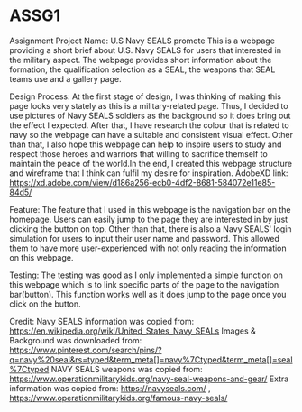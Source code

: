 # ASSG1
Assignment
Project Name: U.S Navy SEALS promote
This is a webpage providing a short brief about U.S. Navy SEALS for users that interested in the military aspect. The webpage provides short information about the formation, the qualification selection as a SEAL, the weapons that SEAL teams use and a gallery page.

Design Process:
At the first stage of design, I was thinking of making this page looks very stately as this is a military-related page. Thus, I decided to use pictures of Navy SEALS soldiers as the background so it does bring out the effect I expected. After that, I have research the colour that is related to navy so the webpage can have a suitable and consistent visual effect. Other than that, I also hope this webpage can help to inspire users to study and respect those heroes and warriors that willing to sacrifice themself to maintain the peace of the world.In the end, I created this webpage structure and wireframe that I think can fulfil my desire for inspiration.
AdobeXD link: https://xd.adobe.com/view/d186a256-ecb0-4df2-8681-584072e11e85-84d5/

Feature:
The feature that I used in this webpage is the navigation bar on the homepage. Users can easily jump to the page they are interested in by just clicking the button on top. Other than that, there is also a Navy SEALS' login simulation for users to input their user name and password. This allowed them to have more user-experienced with not only reading the information on this webpage.

Testing:
The testing was good as I only implemented a simple function on this webpage which is to link specific parts of the page to the navigation bar(button). This function works well as it does jump to the page once you click on the button.

Credit:
Navy SEALS information was copied from: https://en.wikipedia.org/wiki/United_States_Navy_SEALs
Images & Background was downloaded from: https://www.pinterest.com/search/pins/?q=navy%20seal&rs=typed&term_meta[]=navy%7Ctyped&term_meta[]=seal%7Ctyped
NAVY SEALS weapons was copied from: https://www.operationmilitarykids.org/navy-seal-weapons-and-gear/
Extra information was copied from: https://navyseals.com/ , https://www.operationmilitarykids.org/famous-navy-seals/
